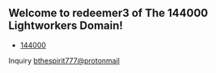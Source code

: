 ## Welcome to redeemer3 of The 144000 Lightworkers Domain!

- [144000](http://redeemers.144000/)

Inquiry [bthespirit777@protonmail](https://protonmail.com/)

